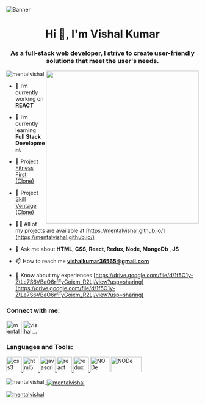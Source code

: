 

![Banner](https://github.com/MentalVishal/MentalVishal/assets/115460369/06d359d7-29ec-43b3-8482-bad4179ecd05)

<h1 align="center">Hi 👋, I'm Vishal Kumar</h1>
<h3 align="center">As a full-stack web developer, I strive to create user-friendly solutions that meet the user's needs.</h3>

<img align = "right" src="https://imgs.search.brave.com/uaWttVngk4a_2-LeFOMAIff-IBFPf3HPfeux0nN0fiQ/rs:fit:680:428:1/g:ce/aHR0cHM6Ly9taXJv/Lm1lZGl1bS5jb20v/bWF4LzEzNjAvMSpW/T045Z0hUcnplSFpi/SGZYc3FmekVBLmdp/Zg.gif" width="400" />

<p align="left"> <img src="https://komarev.com/ghpvc/?username=mentalvishal&label=Profile%20views&color=0e75b6&style=flat" alt="mentalvishal" /> </p>

- 🔭 I’m currently working on **REACT**

- 🌱 I’m currently learning **Full Stack Development**

- 🔭 Project [Fitness First (Clone)](https://fitness-first-mu.vercel.app/)

- 🔭 Project [Skill Ventage (Clone)](https://skillvintage.vercel.app/)

- 👨‍💻 All of my projects are available at [https://mentalvishal.github.io/](https://mentalvishal.github.io/)

- 💬 Ask me about **HTML, CSS, React, Redux, Node, MongoDb , JS**

- 📫 How to reach me **vishalkumar36565@gmail.com**

- 📄 Know about my experiences [https://drive.google.com/file/d/1f5O1y-ZtLe7S6VBaO6rfFyGoixm_R2Lj/view?usp=sharing](https://drive.google.com/file/d/1f5O1y-ZtLe7S6VBaO6rfFyGoixm_R2Lj/view?usp=sharing)

<h3 align="left">Connect with me:</h3>
<p align="left">
<a href="https://linkedin.com/in/mentalvishal" target="blank"><img align="center" src="https://imgs.search.brave.com/ArleKma_IPsfXagNseu_3TI0GbiFqmcLvu77OzttZNU/rs:fit:860:0:0/g:ce/aHR0cHM6Ly9wbHVz/cG5nLmNvbS9pbWct/cG5nL2xpbmtlZGlu/LXBuZy1saW5rZWRp/bi1kb3dubG9hZC1w/bmctcG5nLWltYWdl/LTIwMC5wbmc" alt="mentalvishal" height="35" width="40" /></a> 
<a href="https://instagram.com/vishal._.kumar1" target="blank"><img align="center" src="https://imgs.search.brave.com/cyF5tXmPbwbXckGwwW9UpNVf5JJTBDSZ_S8axnbu5Pk/rs:fit:860:0:0/g:ce/aHR0cHM6Ly93d3cu/ZWRpZ2l0YWxhZ2Vu/Y3kuY29tLmF1L3dw/LWNvbnRlbnQvdXBs/b2Fkcy9uZXctSW5z/dGFncmFtLWxvZ28t/cG5nLWZ1bGwtY29s/b3VyLWdseXBoLnBu/Zw" alt="vishal._.kumar1" height="35" width="40" /></a>
</p>

<h3 align="left">Languages and Tools:</h3>
<p align="left"> <a href="https://www.w3schools.com/css/" target="_blank" rel="noreferrer"> <img src="https://imgs.search.brave.com/2ayblgmHCcIBcGDuqxik8xJfjtb4H-tTzTmaVCOYfgw/rs:fit:860:0:0/g:ce/aHR0cHM6Ly9icmFu/ZHNsb2dvcy5jb20v/d3AtY29udGVudC91/cGxvYWRzL2ltYWdl/cy9jc3MtbG9nby5w/bmc" alt="css3" width="40" height="40"/> </a> <a href="https://www.w3.org/html/" target="_blank" rel="noreferrer"> <img src="https://imgs.search.brave.com/qGPxfA-ggrx0ps4QvXo23yikgr0CMzekl2lWfFrJvOg/rs:fit:860:0:0/g:ce/aHR0cHM6Ly9hc3Nl/dHMuc3RpY2twbmcu/Y29tL2ltYWdlcy81/ODQ3ZjViZGNlZjEw/MTRjMGI1ZTQ4OWMu/cG5n" alt="html5" width="40" height="40"/> </a> <a href="https://developer.mozilla.org/en-US/docs/Web/JavaScript" target="_blank" rel="noreferrer"> <img src="https://imgs.search.brave.com/B7D1tkrHWdjtScPTvSKLWjQK0N9ZefWAjmX0DRkzWb0/rs:fit:860:0:0/g:ce/aHR0cHM6Ly9sb2dv/ZG93bmxvYWQub3Jn/L3dwLWNvbnRlbnQv/dXBsb2Fkcy8yMDIy/LzA0L2phdmFzY3Jp/cHQtbG9nby5wbmc" alt="javascript" width="40" height="40"/> </a> <a href="https://reactjs.org/" target="_blank" rel="noreferrer"> <img src="https://imgs.search.brave.com/NkYJjH1ndaZFN9fTByXUFz6SK5VtCFLFgvF_MvcId_I/rs:fit:860:0:0/g:ce/aHR0cHM6Ly9jZG40/Lmljb25maW5kZXIu/Y29tL2RhdGEvaWNv/bnMvbG9nb3MtMy82/MDAvUmVhY3QuanNf/bG9nby01MTIucG5n" alt="react" width="40" height="40"/> </a> <a href="https://redux.js.org" target="_blank" rel="noreferrer"> <img src="https://imgs.search.brave.com/LMww5APr_Gg4Rzqy0NMqsyiScHaoh0cn2cK4WdlgFgo/rs:fit:860:0:0/g:ce/aHR0cHM6Ly9icmFu/ZHNsb2dvcy5jb20v/d3AtY29udGVudC91/cGxvYWRzL2ltYWdl/cy9yZWR1eC1sb2dv/LnBuZw" alt="redux" width="40" height="40"/> </a> <img src="https://imgs.search.brave.com/4WkBZ3YVqyF3-FwnjrvtdZGOZ_lJ2vu3iL1RtTDxlgM/rs:fit:860:0:0/g:ce/aHR0cHM6Ly9hc3Nl/dHMuc3RpY2twbmcu/Y29tL2ltYWdlcy82/MmE3NTI2MTIyMzM0/M2ZiYzIyMDdkMDku/cG5n" alt="NODe" width="50" height="40"/> </a> <a href="https://node.js.org" target="_blank" rel="noreferrer"> <img src="https://imgs.search.brave.com/5ObEOUzAQOQFuon-ArJGt6R2_AwtIKsarrf_TMWpsxo/rs:fit:860:0:0/g:ce/aHR0cHM6Ly9hc3Nl/dHMuc3RpY2twbmcu/Y29tL2ltYWdlcy81/ODQ4MTAyMWNlZjEw/MTRjMGI1ZTQ5NGIu/cG5n" alt="NODe" width="80" height="40"/> </a> <a href="https://mongoDb.js.org" target="_blank" rel="noreferrer"> </p>

<p><img align="left" src="https://github-readme-stats.vercel.app/api/top-langs?username=mentalvishal&show_icons=true&locale=en&layout=compact" alt="mentalvishal" /></p>

<p>&nbsp;<img align="center" src="https://github-readme-stats.vercel.app/api?username=mentalvishal&show_icons=true&locale=en" alt="mentalvishal" /></p>

<p><img align="center" src="https://github-readme-streak-stats.herokuapp.com/?user=mentalvishal&" alt="mentalvishal" /></p>
